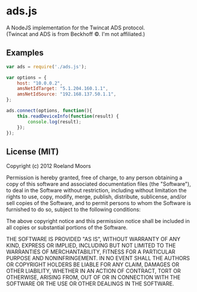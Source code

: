 ads.js
======

A NodeJS implementation for the Twincat ADS protocol.  
(Twincat and ADS is from Beckhoff &copy;. I'm not affiliated.)


Examples
--------

```javascript
var ads = require('./ads.js');

var options = {
    host: "10.0.0.2", 
    amsNetIdTarget: "5.1.204.160.1.1",
    amsNetIdSource: "192.168.137.50.1.1",
};

ads.connect(options, function(){
    this.readDeviceInfo(function(result) {
        console.log(result);
    });
});
```


License (MIT)
-------------
Copyright (c) 2012 Roeland Moors

Permission is hereby granted, free of charge, to any person obtaining a copy of this software and associated documentation files (the "Software"), to deal in the Software without restriction, including without limitation the rights to use, copy, modify, merge, publish, distribute, sublicense, and/or sell copies of the Software, and to permit persons to whom the Software is furnished to do so, subject to the following conditions:

The above copyright notice and this permission notice shall be included in all copies or substantial portions of the Software.

THE SOFTWARE IS PROVIDED "AS IS", WITHOUT WARRANTY OF ANY KIND, EXPRESS OR IMPLIED, INCLUDING BUT NOT LIMITED TO THE WARRANTIES OF MERCHANTABILITY, FITNESS FOR A PARTICULAR PURPOSE AND NONINFRINGEMENT. IN NO EVENT SHALL THE AUTHORS OR COPYRIGHT HOLDERS BE LIABLE FOR ANY CLAIM, DAMAGES OR OTHER LIABILITY, WHETHER IN AN ACTION OF CONTRACT, TORT OR OTHERWISE, ARISING FROM, OUT OF OR IN CONNECTION WITH THE SOFTWARE OR THE USE OR OTHER DEALINGS IN THE SOFTWARE.

